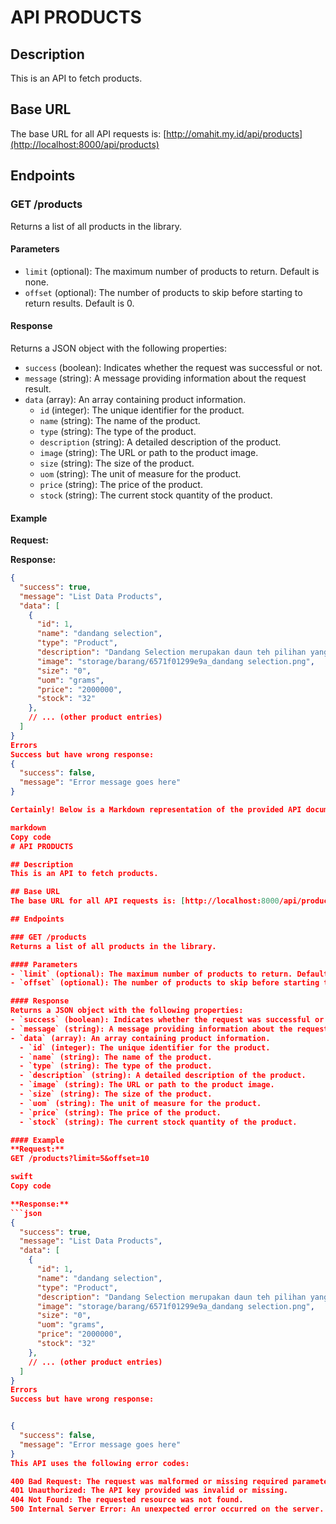 # API PRODUCTS

## Description
This is an API to fetch products.

## Base URL
The base URL for all API requests is: [http://omahit.my.id/api/products](http://localhost:8000/api/products)

## Endpoints

### GET /products
Returns a list of all products in the library.

#### Parameters
- `limit` (optional): The maximum number of products to return. Default is none.
- `offset` (optional): The number of products to skip before starting to return results. Default is 0.

#### Response
Returns a JSON object with the following properties:
- `success` (boolean): Indicates whether the request was successful or not.
- `message` (string): A message providing information about the request result.
- `data` (array): An array containing product information.
  - `id` (integer): The unique identifier for the product.
  - `name` (string): The name of the product.
  - `type` (string): The type of the product.
  - `description` (string): A detailed description of the product.
  - `image` (string): The URL or path to the product image.
  - `size` (string): The size of the product.
  - `uom` (string): The unit of measure for the product.
  - `price` (string): The price of the product.
  - `stock` (string): The current stock quantity of the product.

#### Example
**Request:**

**Response:**
```json
{
  "success": true,
  "message": "List Data Products",
  "data": [
    {
      "id": 1,
      "name": "dandang selection",
      "type": "Product",
      "description": "Dandang Selection merupakan daun teh pilihan yang diolah tradisional. Seduhan teh pekat dan aroma wangi daun teh pilihan \"daging daun teh lebih tebal dari daging daun teh biasa\"",
      "image": "storage/barang/6571f01299e9a_dandang selection.png",
      "size": "0",
      "uom": "grams",
      "price": "2000000",
      "stock": "32"
    },
    // ... (other product entries)
  ]
}
Errors
Success but have wrong response:
{
  "success": false,
  "message": "Error message goes here"
}

Certainly! Below is a Markdown representation of the provided API documentation:

markdown
Copy code
# API PRODUCTS

## Description
This is an API to fetch products.

## Base URL
The base URL for all API requests is: [http://localhost:8000/api/products](http://localhost:8000/api/products)

## Endpoints

### GET /products
Returns a list of all products in the library.

#### Parameters
- `limit` (optional): The maximum number of products to return. Default is none.
- `offset` (optional): The number of products to skip before starting to return results. Default is 0.

#### Response
Returns a JSON object with the following properties:
- `success` (boolean): Indicates whether the request was successful or not.
- `message` (string): A message providing information about the request result.
- `data` (array): An array containing product information.
  - `id` (integer): The unique identifier for the product.
  - `name` (string): The name of the product.
  - `type` (string): The type of the product.
  - `description` (string): A detailed description of the product.
  - `image` (string): The URL or path to the product image.
  - `size` (string): The size of the product.
  - `uom` (string): The unit of measure for the product.
  - `price` (string): The price of the product.
  - `stock` (string): The current stock quantity of the product.

#### Example
**Request:**
GET /products?limit=5&offset=10

swift
Copy code

**Response:**
```json
{
  "success": true,
  "message": "List Data Products",
  "data": [
    {
      "id": 1,
      "name": "dandang selection",
      "type": "Product",
      "description": "Dandang Selection merupakan daun teh pilihan yang diolah tradisional. Seduhan teh pekat dan aroma wangi daun teh pilihan \"daging daun teh lebih tebal dari daging daun teh biasa\"",
      "image": "storage/barang/6571f01299e9a_dandang selection.png",
      "size": "0",
      "uom": "grams",
      "price": "2000000",
      "stock": "32"
    },
    // ... (other product entries)
  ]
}
Errors
Success but have wrong response:


{
  "success": false,
  "message": "Error message goes here"
}
This API uses the following error codes:

400 Bad Request: The request was malformed or missing required parameters.
401 Unauthorized: The API key provided was invalid or missing.
404 Not Found: The requested resource was not found.
500 Internal Server Error: An unexpected error occurred on the server.